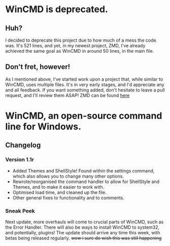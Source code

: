 # WinCMD is deprecated.

## Huh?
I decided to deprecate this project due to how much of a mess the code was. It's 521 lines, and yet, in my newest project, ZMD, I've already achieved the same goal as WinCMD in around 50 lines, in the main file.

## Don't fret, however!
As I mentioned above, I've started work upon a project that, while similar to WinCMD, uses multiple files. It's in very early stages, and I'd appreciate any and all feedback. If you want something added, don't hesitate to leave a pull request, and I'll review them ASAP! ZMD can be found [here](https://github.com/Beefers/zmd "ZMD")


# WinCMD, an open-source command line for Windows.
## Changelog

### Version 1.1r
* Added Themes and ShellStyle! Found within the settings command, which also allows you to change many other options.
* Rewrote/reorganised the command handler to allow for ShellStyle and Themes, and to make it easier to work with.
* Optimised load time, and cleaned up the file.
* Other general fixes to functionality and to comments.
### Sneak Peek
Next update, more overhauls will come to crucial parts of WinCMD, such as the Error Handler. There will also be ways to install WinCMD to system32, and potentially, plugins!
The update should arrive any time this week, with betas being released regularly.
~~wow i sure do wish this was still happening~~
